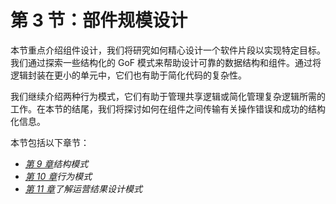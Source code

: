 # 第 3 节：部件规模设计

本节重点介绍组件设计，我们将研究如何精心设计一个软件片段以实现特定目标。我们通过探索一些结构化的 GoF 模式来帮助设计可靠的数据结构和组件。通过将逻辑封装在更小的单元中，它们也有助于简化代码的复杂性。

我们继续介绍两种行为模式，它们有助于管理共享逻辑或简化管理复杂逻辑所需的工作。在本节的结尾，我们将探讨如何在组件之间传输有关操作错误和成功的结构化信息。

本节包括以下章节：

*   [*第 9 章*](09.html#_idTextAnchor171)*结构模式*
*   [*第 10 章*](10.html#_idTextAnchor196)*行为模式*
*   [*第 11 章*](11.html#_idTextAnchor211)*了解运营结果设计模式*